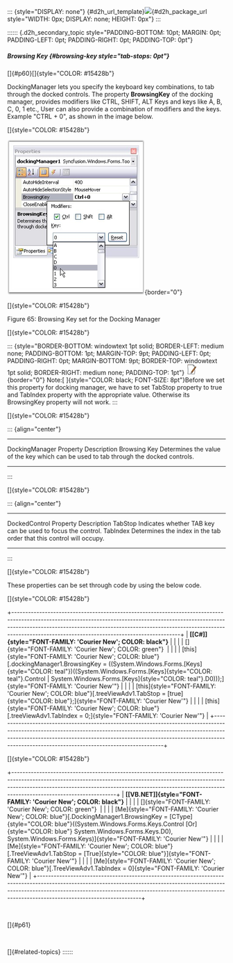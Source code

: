 ::: {style="DISPLAY: none"}
[](ms-xhelp:///?Id=d2h_url_template){#d2h_url_template}![](!package_url!){#d2h_package_url style="WIDTH: 0px; DISPLAY: none; HEIGHT: 0px"}
:::

:::::: {.d2h_secondary_topic style="PADDING-BOTTOM: 10pt; MARGIN: 0pt; PADDING-LEFT: 0pt; PADDING-RIGHT: 0pt; PADDING-TOP: 0pt"}
##### Browsing Key {#browsing-key style="tab-stops: 0pt"}

[]{#p60}[]{style="COLOR: #15428b"} 

DockingManager lets you specify the keyboard key combinations, to tab through the docked controls. The property **BrowsingKey** of the docking manager, provides modifiers like CTRL, SHIFT, ALT Keys and keys like A, B, C, 0, 1 etc., User can also provide a combination of modifiers and the keys. Example \"CTRL + 0\", as shown in the image below.

[]{style="COLOR: #15428b"} 

![](ImagesExt/image76_65.jpg){border="0"}

[]{style="COLOR: #15428b"} 

Figure 65: Browsing Key set for the Docking Manager

[]{style="COLOR: #15428b"} 

::: {style="BORDER-BOTTOM: windowtext 1pt solid; BORDER-LEFT: medium none; PADDING-BOTTOM: 1pt; MARGIN-TOP: 9pt; PADDING-LEFT: 0pt; PADDING-RIGHT: 0pt; MARGIN-BOTTOM: 9pt; BORDER-TOP: windowtext 1pt solid; BORDER-RIGHT: medium none; PADDING-TOP: 1pt"}
![](ImagesExt/image76_1.jpg){border="0"} Note:[ ]{style="COLOR: black; FONT-SIZE: 8pt"}Before we set this property for docking manager, we have to set TabStop property to true and TabIndex property with the appropriate value. Otherwise its BrowsingKey property will not work.
:::

[]{style="COLOR: #15428b"} 

::: {align="center"}
  ------------------------- ---------------------------------------------------------------------------------------
  DockingManager Property   Description
  Browsing Key              Determines the value of the key which can be used to tab through the docked controls.
  ------------------------- ---------------------------------------------------------------------------------------
:::

[]{style="COLOR: #15428b"} 

::: {align="center"}
  ------------------------ ----------------------------------------------------------------------
  DockedControl Property   Description
  TabStop                  Indicates whether TAB key can be used to focus the control.
  TabIndex                 Determines the index in the tab order that this control will occupy.
  ------------------------ ----------------------------------------------------------------------
:::

[]{style="COLOR: #15428b"} 

These properties can be set through code by using the below code.

[]{style="COLOR: #15428b"} 

+------------------------------------------------------------------------------------------------------------------------------------------------------------------------------------------------------------------------------------------------------------------------------------------------------+
| **[\[C#\]]{style="FONT-FAMILY: 'Courier New'; COLOR: black"}**                                                                                                                                                                                                                                       |
|                                                                                                                                                                                                                                                                                                      |
| []{style="FONT-FAMILY: 'Courier New'; COLOR: green"}                                                                                                                                                                                                                                                 |
|                                                                                                                                                                                                                                                                                                      |
| [this]{style="FONT-FAMILY: 'Courier New'; COLOR: blue"}[.dockingManager1.BrowsingKey = ((System.Windows.Forms.[Keys]{style="COLOR: teal"})((System.Windows.Forms.[Keys]{style="COLOR: teal"}.Control \| System.Windows.Forms.[Keys]{style="COLOR: teal"}.D0)));]{style="FONT-FAMILY: 'Courier New'"} |
|                                                                                                                                                                                                                                                                                                      |
| [this]{style="FONT-FAMILY: 'Courier New'; COLOR: blue"}[.treeViewAdv1.TabStop = [true]{style="COLOR: blue"};]{style="FONT-FAMILY: 'Courier New'"}                                                                                                                                                    |
|                                                                                                                                                                                                                                                                                                      |
| [this]{style="FONT-FAMILY: 'Courier New'; COLOR: blue"}[.treeViewAdv1.TabIndex = 0;]{style="FONT-FAMILY: 'Courier New'"}                                                                                                                                                                             |
+------------------------------------------------------------------------------------------------------------------------------------------------------------------------------------------------------------------------------------------------------------------------------------------------------+

[]{style="COLOR: #15428b"} 

+-------------------------------------------------------------------------------------------------------------------------------------------------------------------------------------------------------------------------------------------------------------------------------+
| **[\[VB.NET\]]{style="FONT-FAMILY: 'Courier New'; COLOR: black"}**                                                                                                                                                                                                            |
|                                                                                                                                                                                                                                                                               |
| []{style="FONT-FAMILY: 'Courier New'; COLOR: green"}                                                                                                                                                                                                                          |
|                                                                                                                                                                                                                                                                               |
| [Me]{style="FONT-FAMILY: 'Courier New'; COLOR: blue"}[.DockingManager1.BrowsingKey = [CType]{style="COLOR: blue"}((System.Windows.Forms.Keys.Control [Or]{style="COLOR: blue"} System.Windows.Forms.Keys.D0), System.Windows.Forms.Keys)]{style="FONT-FAMILY: 'Courier New'"} |
|                                                                                                                                                                                                                                                                               |
| [Me]{style="FONT-FAMILY: 'Courier New'; COLOR: blue"}[.TreeViewAdv1.TabStop = [True]{style="COLOR: blue"}]{style="FONT-FAMILY: 'Courier New'"}                                                                                                                                |
|                                                                                                                                                                                                                                                                               |
| [Me]{style="FONT-FAMILY: 'Courier New'; COLOR: blue"}[.TreeViewAdv1.TabIndex = 0]{style="FONT-FAMILY: 'Courier New'"}                                                                                                                                                         |
+-------------------------------------------------------------------------------------------------------------------------------------------------------------------------------------------------------------------------------------------------------------------------------+

 

[]{#p61} 

 

[]{#related-topics}
::::::
